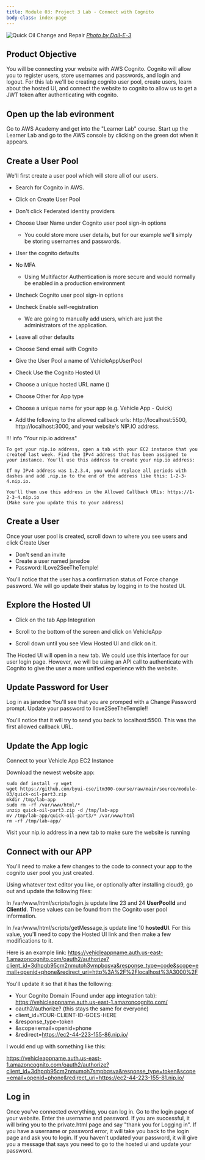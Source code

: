 ```yaml
---
title: Module 03: Project 3 Lab - Connect with Cognito
body-class: index-page
---
```


![Quick Oil Change and Repair]({{URLROOT}}/shared/img/quick-logo-login.jpg)
*[Photo by Dall-E-3](https://openai.com/dall-e-3)*

## Product Objective

You will be connecting your website with AWS Cognito. Cognito will allow you to register users, store usernames and passwords, and login and logout. For this lab we'll be creating cognito user pool, create users, learn about the hosted UI, and connect the website to cognito to allow us to get a JWT token after authenticating with cognito.


## Open up the lab evironment

Go to AWS Academy and get into the "Learner Lab" course. Start up the Learner Lab and go to the AWS console by clicking on the green dot when it appears.


## Create a User Pool

We'll first create a user pool which will store all of our users.

* Search for Cognito in AWS.
* Click on Create User Pool
* Don't click Federated identity providers
* Choose User Name under Cognito user pool sign-in options
    * You could store more user details, but for our example we'll simply be storing usernames and passwords.

* User the cognito defaults
* No MFA
    * Using Multifactor Authentication is more secure and would normally be enabled in a production environment
* Uncheck Cognito user pool sign-in options

* Uncheck Enable self-registration
    * We are going to manually add users, which are just the administrators of the application.
* Leave all other defaults

* Choose Send email with Cognito

* Give the User Pool a name of VehicleAppUserPool
* Check Use the Cognito Hosted UI
* Choose a unique hosted URL name ()
* Choose Other for App type
* Choose a unique name for your app (e.g. Vehicle App - Quick)
* Add the following to the allowed callback urls: http://localhost:5500, http://localhost:3000, and your website's NIP.IO address.

!!! info "Your nip.io address"

    To get your nip.io address, open a tab with your EC2 instance that you created last week. Find the IPv4 address that has been assigned to your instance. You'll use this address to create your nip.io address:

    If my IPv4 address was 1.2.3.4, you would replace all periods with dashes and add .nip.io to the end of the address like this: 1-2-3-4.nip.io.

    You'll then use this address in the Allowed Callback URLs: https://1-2-3-4.nip.io
    (Make sure you update this to your address)

## Create a User

Once your user pool is created, scroll down to where you see users and click Create User

* Don't send an invite
* Create a user named janedoe
* Password: ILove2SeeTheTemple!

You'll notice that the user has a confirmation status of Force change password. We will go update their status by logging in to the hosted UI.

## Explore the Hosted UI

* Click on the tab App Integration
* Scroll to the bottom of the screen and click on VehicleApp

* Scroll down until you see View Hosted UI and click on it.

The Hosted UI will open in a new tab. We could use this interface for our user login page. However, we will be using an API call to authenticate with Cognito to give the user a more unified experience with the website.

## Update Password for User

Log in as janedoe
You'll see that you are promped with a Change Password prompt.
Update your password to Ilove2SeeTheTemple!!

You'll notice that it will try to send you back to localhost:5500. This was the first allowed callback URL.


## Update the App logic

Connect to your Vehicle App EC2 Instance

Download the newest website app:

```
sudo dnf install -y wget
wget https://github.com/byui-cse/itm300-course/raw/main/source/module-03/quick-oil-part3.zip
mkdir /tmp/lab-app
sudo rm -rf /var/www/html/*
unzip quick-oil-part3.zip -d /tmp/lab-app
mv /tmp/lab-app/quick-oil-part3/* /var/www/html
rm -rf /tmp/lab-app/
```

Visit your nip.io address in a new tab to make sure the website is running

## Connect with our APP

You'll need to make a few changes to the code to connect your app to the cognito user pool you just created.

Using whatever text editor you like, or optionally after installing cloud9, go out and update the following files:

In /var/www/html/scripts/login.js update line 23 and 24 **UserPoolId** and **ClientId**. These values can be found from the Cognito user pool information.

In /var/www/html/scripts/getMessage.js update line 10 **hostedUI**. For this value, you'll need to copy the Hosted UI link and then make a few modifications to it.

Here is an example link: https://vehicleappname.auth.us-east-1.amazoncognito.com/oauth2/authorize?client_id=3dhpqb95cm2nmutoh3vmpbqsva&response_type=code&scope=email+openid+phone&redirect_uri=http%3A%2F%2Flocalhost%3A3000%2F

You'll update it so that it has the following:

* Your Cognito Domain (Found under app integration tab): https://vehicleappname.auth.us-east-1.amazoncognito.com/
* oauth2/authorize? (this stays the same for everyone)
* client_id=YOUR-CLIENT-ID-GOES-HERE
* &response_type=token
* &scope=email+openid+phone
* &redirect=https://ec2-44-223-155-86.nip.io/

I would end up with something like this:

https://vehicleappname.auth.us-east-1.amazoncognito.com/oauth2/authorize?client_id=3dhpqb95cm2nmumoh7smpbqsva&response_type=token&scope=email+openid+phone&redirect_uri=https://ec2-44-223-155-81.nip.io/


## Log in

Once you've connected everything, you can log in.
Go to the login page of your website. Enter the username and password.
If you are successful, it will bring you to the private.html page and say "thank you for Logging in". If you have a username or password error, it will take you back to the login page and ask you to login. If you haven't updated your password, it will give you a message that says you need to go to the hosted ui and update your password.

